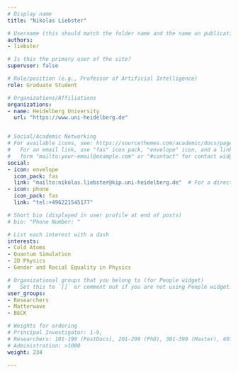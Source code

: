 ```yaml
---
# Display name
title: "Nikolas Liebster"

# Username (this should match the folder name and the name on publications)
authors:
- liebster

# Is this the primary user of the site?
superuser: false

# Role/position (e.g., Professor of Artificial Intelligence)
role: Graduate Student

# Organizations/Affiliations
organizations:
- name: Heidelberg University
  url: "https://www.uni-heidelberg.de"


# Social/Academic Networking
# For available icons, see: https://sourcethemes.com/academic/docs/page-builder/#icons
#   For an email link, use "fas" icon pack, "envelope" icon, and a link in the
#   form "mailto:your-email@example.com" or "#contact" for contact widget.
social:
- icon: envelope
  icon_pack: fas
  link: "mailto:nikolas.liebster@kip.uni-heidelberg.de"  # For a direct email link, use "mailto:test@example.org".
- icon: phone
  icon_pack: fas
  link: "tel:+496221545177"

# Short bio (displayed in user profile at end of posts)
# bio: "Phone Number: "

# List each interest with a dash
interests:
- Cold Atoms
- Quantum Simulation
- 2D Physics
- Gender and Racial Equality in Physics

# Organizational groups that you belong to (for People widget)
#   Set this to `[]` or comment out if you are not using People widget.
user_groups:
- Researchers
- Matterwave
- BECK

# Weights for ordering
# Principal Investigator: 1-9,
# Researchers: 101-199 (PostDocs), 201-299 (PhD), 301-399 (Master), 401-499 (Bachelor)
# Administration: >1000
weight: 234

---
```



